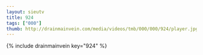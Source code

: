```yaml
--- 
layout: sieutv
title: 924
tags: ["000"]
thumb: http://drainmainvein.com/media/videos/tmb/000/000/924/player.jpg
---
```

{% include drainmainvein key="924" %} 
